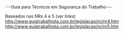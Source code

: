 ---Guia para Técnicos em Segurança do Trabalho---

Baseados nas NRs 4 e 5 (ver links)
http://www.guiatrabalhista.com.br/legislacao/nr/nr4.htm
http://www.guiatrabalhista.com.br/legislacao/nr/nr5.htm
